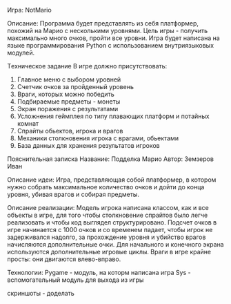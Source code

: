 Игра: NotMario

Описание: Программа будет представлять из себя платформер, похожий на Марио с несколькими уровнями. Цель игры - получить максимально много очков, пройти все уровни. Игра будет написана на языке программирования Python с использованием внутриязыковых модулей.

Tехническое задание
В игре должно присутствовать:
1. Главное меню с выбором уровней
2. Счетчик очков за пройденный уровень
3. Враги, которых можно победить
4. Подбираемые предметы - монеты
5. Экран поражения с результатами
6. Усложнения геймплея по типу плавающих платформ и потайных комнат
7. Спрайты обьектов, игрока и врагов
8. Механики столкновения игрока с врагами, обьектами
9. База данных для хранения результатов игроков

Пояснительная записка
Название: Подделка Марио
Автор: Земзеров Иван

Описание идеи:
Игра, представляющая собой платформер, в котором нужно собрать максимальное количество очков и дойти до конца уровня, убивая врагов и собирая предметы.

Описание реализации:
Модель игрока написана классом, как и все объекты в игре, для того чтобы столкновение спрайтов было легче реализовать и чтобы код выглядел структурировано.
Подсчет очков в игре начинается с 1000 очков и со временем падает, чтобы игрок не задерживался надолго, за прохождение уровня и убийство врагов начисляются дополнительные очки.
Для начального и конечного экрана используются дополнительные игровые циклы.
Враги в игре крайне просты: они двигаются влево-вправо.

Технологии:
Pygame - модуль, на которм написана игра
Sys - вспомогательный модуль для выхода из игры

скриншоты - доделать
